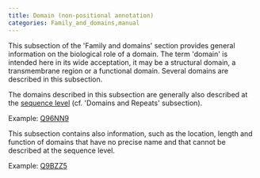 ```yaml
---
title: Domain (non-positional annotation)
categories: Family_and_domains,manual
---
```


This subsection of the 'Family and domains' section provides general information on the biological role of a domain. The term 'domain' is intended here in its wide acceptation, it may be a structural domain, a transmembrane region or a functional domain. Several domains are described in this subsection.

The domains described in this subsection are generally also described at the [sequence level](http://www.uniprot.org/manual/domain) (cf. 'Domains and Repeats' subsection).

Example: [Q96NN9](http://www.uniprot.org/uniprot/Q96NN9#family%5Fand%5Fdomains)

This subsection contains also information, such as the location, length and function of domains that have no precise name and that cannot be described at the sequence level.

Example: [Q9BZZ5](http://www.uniprot.org/uniprot/Q9BZZ5#family%5Fand%5Fdomains)